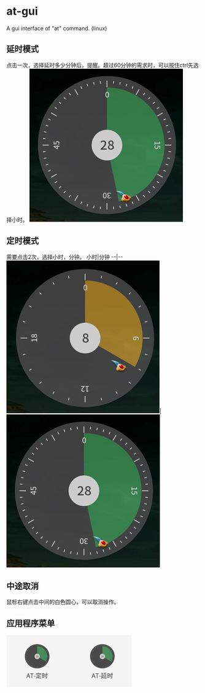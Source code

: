 # at-gui
A gui interface of "at" command. (linux)

## 延时模式

点击一次，选择延时多少分钟后，提醒。超过60分钟的需求时，可以按住ctrl先选择小时。
![at-gui-m](src/at-gui-m.png)

## 定时模式

需要点击2次，选择小时，分钟。
小时|分钟
--|--
![at-gui-h](src/at-gui-h.png)|![at-gui-m](src/at-gui-m.png)

## 中途取消

鼠标右键点击中间的白色圆心，可以取消操作。

## 应用程序菜单
![menu](src/menu.png)
